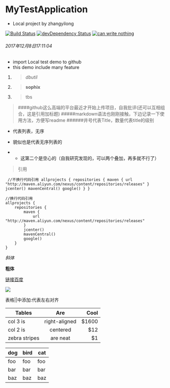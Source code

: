 # MyTestApplication
- Local project by zhangyilong

[![Build Status](https://travis-ci.org/StreisandEffect/streisand.svg?branch=master)](https://travis-ci.org/StreisandEffect/streisand)
[![devDependency Status](https://david-dm.org/h5bp/html5-boilerplate/dev-status.svg)](https://david-dm.org/h5bp/html5-boilerplate#info=devDependencies)
[![can write nothing](https://travis-ci.org/StreisandEffect/streisand.svg?branch=master)](https://www.baidu.com)

###### 2017年12月8日17:11:04
- import Local test demo to github
- this demo include many feature
1. >*dbutil*
2. >**sophix**
3. >tbs










> ####github这么高端的平台最近才开始上传项目，自我批评(还可以互相组合，这是引用加标题)
#####markdown语法也刚刚接触，下边记录一下使用方法，方便写readme
######井号代表Title，数量代表title的级别

- 代表列表，无序
* 貌似也是代表无序列表的
- - 这第二个是空心的（自我研究发现的，可以两个叠加，再多就不行了）
> 引用 

`
//不换行代码引用
allprojects {
     repositories {
         maven {
             url "http://maven.aliyun.com/nexus/content/repositories/releases"
         }
         jcenter()
         mavenCentral()
         google()
     }
 }`
 
 

```
//换行代码引用
allprojects {
    repositories {
        maven {
            url "http://maven.aliyun.com/nexus/content/repositories/releases"
        }
        jcenter()
        mavenCentral()
        google()
    }
}
```

*斜体*

**粗体**

[链接百度](http://www.baidu.com)

![](http://upload-images.jianshu.io/upload_images/259-90ac0f366310f464.jpg?imageMogr2/auto-orient/strip%7CimageView2/2/w/700)



表格||中添加:代表左右对齐

| Tables        | Are           | Cool  |
| ------------- |:-------------:| -----:|
| col 3 is      | right-aligned | $1600 |
| col 2 is      | centered      |   $12 |
| zebra stripes | are neat      |    $1 |

dog | bird | cat
----|------|----
foo | foo  | foo
bar | bar  | bar
baz | baz  | baz
